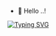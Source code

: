 - 👋 Hello ..!


[![Typing SVG](https://readme-typing-svg.demolab.com?font=Fira+Code&pause=1000&random=false&width=435&lines=Hey%2C+I'+am+Chathura+Randombage)](https://git.io/typing-svg)

<!---
prasadrandombage/prasadrandombage is a ✨ special ✨ repository because its `README.md` (this file) appears on your GitHub profile.
You can click the Preview link to take a look at your changes.
--->
